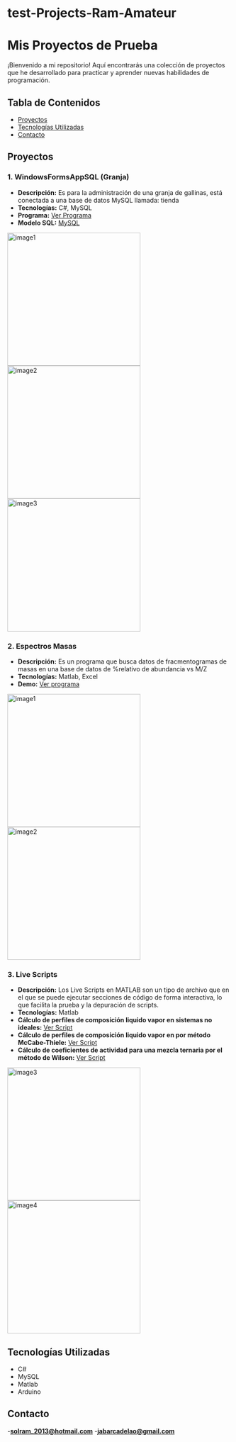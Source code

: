 # test-Projects-Ram-Amateur
# Mis Proyectos de Prueba

¡Bienvenido a mi repositorio! Aquí encontrarás una colección de proyectos que he desarrollado para practicar y aprender nuevas habilidades de programación.

## Tabla de Contenidos
- [Proyectos](#proyectos)
- [Tecnologías Utilizadas](#tecnologías-utilizadas)
- [Contacto](#contacto)

## Proyectos

### 1. WindowsFormsAppSQL (Granja)
- **Descripción:** Es para la administración de una granja de gallinas, está conectada a una base de datos MySQL llamada: tienda
- **Tecnologías:** C#, MySQL
- **Programa:** [Ver Programa](./WindowsFormsAppSQL)
- **Modelo SQL:** [MySQL](./modeltienda.mwb)
  

<img src="https://github.com/user-attachments/assets/05ac456e-89c8-4e33-aa93-0fc176eeb1cb" alt="image1" width="300"/>
<img src="https://github.com/user-attachments/assets/5216ab25-f29c-45b9-8676-a7b347e775b4" alt="image2" width="300"/>
<img src="https://github.com/user-attachments/assets/4f2fb639-98ba-45e3-9cbb-352babe6f52f" alt="image3" width="300"/>



### 2. Espectros Masas
- **Descripción:** Es un programa que busca datos de fracmentogramas de masas en una base de datos de %relativo de abundancia vs M/Z
- **Tecnologías:** Matlab, Excel
- **Demo:** [Ver programa](./espectromasas)


<img src="https://github.com/user-attachments/assets/33a91c75-1db1-48fd-ac29-16a1f268f4a3" alt="image1" width="300"/>
<img src="https://github.com/user-attachments/assets/24897658-a029-419c-a6b2-abbd08c5ff67" alt="image2" width="300"/>

### 3. Live Scripts
- **Descripción:** Los Live Scripts en MATLAB son un tipo de archivo que en el que se puede ejecutar secciones de código de forma interactiva, lo que facilita la prueba y la depuración de scripts.
- **Tecnologías:** Matlab
- **Cálculo de perfiles de composición liquido vapor en sistemas no ideales:** [Ver Script](./destilacion_noideal.mlx)
- **Cálculo de perfiles de composición liquido vapor en por método McCabe-Thiele:** [Ver Script](./metodo_macabe_noideal.mlx)
- **Cálculo de coeficientes de actividad para una mezcla ternaria por el método de Wilson:** [Ver Script](./gamma_wilson.mlx)




<img src="https://github.com/user-attachments/assets/2e15a8d2-316c-4890-af28-492c59c1a759" alt="image3" width="300"/>
<img src="https://github.com/user-attachments/assets/bfca4ac8-01d1-4a81-bd3b-c8cce28f69b1" alt="image4" width="300"/>

## Tecnologías Utilizadas
- C#
- MySQL
- Matlab
- Arduino

## Contacto
-**solram_2013@hotmail.com**
-**jabarcadelao@gmail.com**

